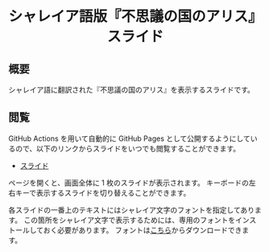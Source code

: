 <div align="center">
<h1>シャレイア語版『不思議の国のアリス』スライド</h1>
</div>


## 概要
シャレイア語に翻訳された『不思議の国のアリス』を表示するスライドです。

## 閲覧
GitHub Actions を用いて自動的に GitHub Pages として公開するようにしているので、以下のリンクからスライドをいつでも閲覧することができます。

- [スライド](https://ziphil.github.io/ShaleianAlicePage/slide/main.html)

ページを開くと、画面全体に 1 枚のスライドが表示されます。
キーボードの左右キーで表示するスライドを切り替えることができます。

各スライドの一番上のテキストにはシャレイア文字のフォントを指定してあります。
この箇所をシャレイア文字で表示するためには、専用のフォントをインストールしておく必要があります。
フォントは[こちら](http://ziphil.com/conlang/database/7.html)からダウンロードできます。